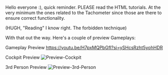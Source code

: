 Hello everyone :), quick reminder.
PLEASE read the HTML tutorials. At the very minimum the ones related to the Tachometer since those are there to ensure correct functionality.

(HUGH, "Reading" I know right. The forbidden technique)

With that out the way. Here's a couple of preview Gameplays:

Gameplay Preview 
https://youtu.be/H7pxMQPbGfI?si=ySHcsRzht5yohHDR

Cockpit Preview
![Preview-Cockpit](https://github.com/user-attachments/assets/713765d5-c8e9-4e9b-b9d3-8bd7e58c51b3)

3rd Person Preview
![Preview-3rd-Person](https://github.com/user-attachments/assets/7d0292ce-0a63-4f7c-830e-a70259d01bf9)
